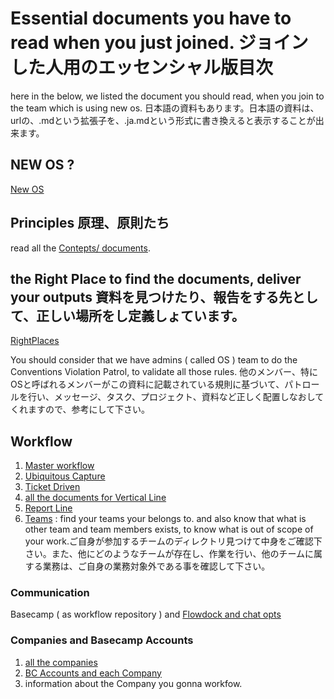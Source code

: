 # Essential documents you have to read when you just joined. ジョインした人用のエッセンシャル版目次
here in the below, we listed the document you should read, when you join to the team which is using new os. 
日本語の資料もあります。日本語の資料は、urlの、.mdという拡張子を、.ja.mdという形式に書き換えると表示することが出来ます。
## NEW OS ? 
[New OS](https://github.com/toukubo/new_os)
## Principles 原理、原則たち
read all the [Contepts/ documents](/OS/Concepts).
## the Right Place to find the documents, deliver your outputs 資料を見つけたり、報告をする先として、正しい場所をし定義しょています。
[RightPlaces](/OS/Conventions/RightPlaces)

You should consider that we have admins ( called OS ) team to do the Conventions Violation Patrol, to validate all those rules. 他のメンバー、特にOSと呼ばれるメンバーがこの資料に記載されている規則に基づいて、パトロールを行い、メッセージ、タスク、プロジェクト、資料など正しく配置しなおしてくれますので、参考にして下さい。
## Workflow
1. [Master workflow](/Workflow)
2. [Ubiquitous Capture](/Workflow/Ubiquitous%20Capture)
3. [Ticket Driven](/OS/Concepts/Ticket%20Driven.md)
4. [all the documents for Vertical Line](/Workflow/Vertical)
5. [Report Line](/Workflow/Vertical/Report%20Line.md)
6. [Teams](/Teams) : find your teams your belongs to. and also know that what is other team and team members exists, to know what is out of scope of your work.ご自身が参加するチームのディレクトリ見つけて中身をご確認下さい。また、他にどのようなチームが存在し、作業を行い、他のチームに属する業務は、ご自身の業務対象外である事を確認して下さい。
### Communication
Basecamp ( as workflow repository ) and [Flowdock and chat opts](/OS/Conventions/RightPlaces/flowdock%20and%20chat%20opts.md)

### Companies and Basecamp Accounts
1. [all the companies](/Companies/readme.md)
2. [BC Accounts and each Company](/Companies/Basecamp_Account_Layout.md)
3. information about the Company you gonna workfow.


